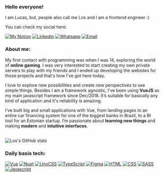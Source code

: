 ### Hello everyone!
I am Lucas, but, people also call me Los and I am a frontend engineer :)

You can check my social here:

[![My Notion](https://img.shields.io/badge/Website-242625?style=for-the-badge&logo=notion&logoColor=white)](https://los.dev)
[![Linkedin](https://img.shields.io/badge/LinkedIn-0077B5?style=for-the-badge&logo=linkedin&logoColor=white)](https://www.linkedin.com/in/los799/)
[![Whatsapp](https://img.shields.io/badge/WhatsApp-25D366?style=for-the-badge&logo=whatsapp&logoColor=white)](https://wa.me/5515997031993/)
[![Email](https://img.shields.io/badge/Email-D14836?style=for-the-badge&logo=gmail&logoColor=white)](mailto:hi@los.dev)

### About me:
My first contact with programming was when I was 14, exploring the world of **online gaming**. I was very interested to start creating my own private servers to play with my friends and I ended up developing the websites for those projects and that's how I've got here today.

I love to explore new possibilities and create new perspectives to see simple things. Besides I am a framework agnostic, I've been using **VueJS** as my main javascript framework since Dec/2018. It’s suitable for basically any kind of application and it's reliability is amazing.

I’ve built big and small applications with Vue, from landing pages to an entire car financing system for one of the biggest banks in Brazil, to a BI tool for an Estonian startup. I’m passionate about **learning new things** and making **modern** and **intuitive interfaces**.
<br><br>

![Los's GitHub stats](https://github-readme-stats.vercel.app/api?username=Los&show_icons=true&theme=tokyonight)



### Daily basis tech:

[![Vue](https://img.shields.io/badge/Vue-4FC08D?style=for-the-badge&logo=vue.js&logoColor=white)](#)
[![Nuxt](https://img.shields.io/badge/Nuxt-00DC82?style=for-the-badge&logo=nuxt.js&logoColor=white)](#)
[![UnoCSS](https://img.shields.io/badge/UnoCSS-333333?style=for-the-badge&logo=nuxt.js&logoColor=white)](#)
[![TypeScript](https://img.shields.io/badge/TypeScript-007ACC?style=for-the-badge&logo=typescript&logoColor=white)](#)
[![Figma](https://img.shields.io/badge/Figma-f24e1e?style=for-the-badge&logo=figma&logoColor=white)](#)
[![HTML](https://img.shields.io/badge/HTML5-E34F26?style=for-the-badge&logo=html5&logoColor=white)](#)
[![CSS](https://img.shields.io/badge/CSS3-1572B6?style=for-the-badge&logo=css3&logoColor=white)](#)
[![SASS](https://img.shields.io/badge/Sass-CC6699?style=for-the-badge&logo=sass&logoColor=white)](#)
[![Javascript](https://img.shields.io/badge/JavaScript-F7DF1E?style=for-the-badge&logo=javascript&logoColor=black)](#)
